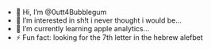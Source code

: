 - 👋 Hi, I’m @0utt4Bubblegum
- 👀 I’m interested in sh!t i never thought i would be...
- 🌱 I’m currently learning apple analytics...
 - ⚡ Fun fact: looking for the 7th letter in the hebrew alefbet

<!---
0utt4Bubblegum/0utt4Bubblegum is a ✨ special ✨ repository because its `README.md` (this file) appears on your GitHub profile.
You can click the Preview link to take a look at your changes.
--->
